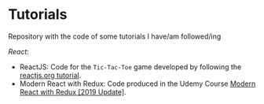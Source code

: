 # Tutorials
Repository with the code of some tutorials I have/am followed/ing

*React*:
- ReactJS: Code for the ``Tic-Tac-Toe`` game developed by following the [reactjs.org tutorial](https://reactjs.org/tutorial/tutorial.html).
- Modern React with Redux: Code produced in the Udemy Course [Modern React with Redux \[2019 Update\]](https://www.udemy.com/react-redux/).
